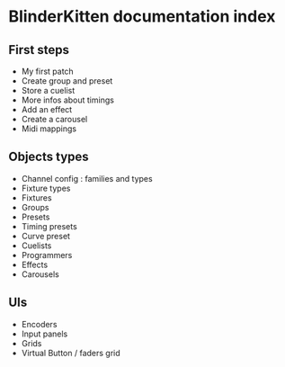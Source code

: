 # BlinderKitten documentation index

## First steps

- My first patch
- Create group and preset
- Store a cuelist
- More infos about timings
- Add an effect
- Create a carousel
- Midi mappings

## Objects types
- Channel config : families and types
- Fixture types
- Fixtures
- Groups
- Presets
- Timing presets
- Curve preset
- Cuelists
- Programmers
- Effects
- Carousels

## UIs
- Encoders
- Input panels
- Grids
- Virtual Button / faders grid
